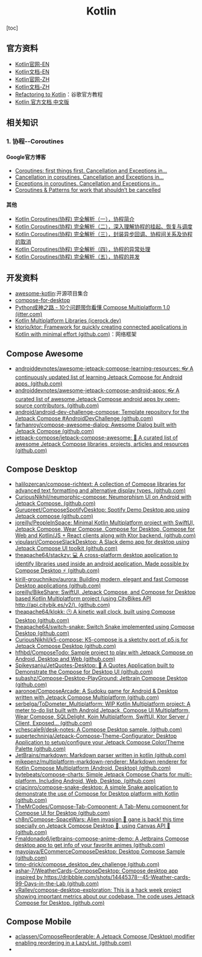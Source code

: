 <h1 align="center">Kotlin</h1>

[toc]

## 官方资料

* [Kotlin官网-EN](https://kotlinlang.org/)
* [Kotlin文档-EN](https://kotlinlang.org/docs/reference/)
* [Kotlin官网-ZH](https://www.kotlincn.net/)
* [Kotlin文档-ZH](https://www.kotlincn.net/docs/reference/)
* [Refactoring to Kotlin](https://clmirror.storage.googleapis.com/codelabs/java-to-kotlin-zh/index.html#0)：谷歌官方教程
* [Kotlin 官方文档 中文版](https://book.kotlincn.net/)



## 相关知识

### 1. 协程--Coroutines
#### Google官方博客
* [Coroutines: first things first. Cancellation and Exceptions in…](https://medium.com/androiddevelopers/coroutines-first-things-first-e6187bf3bb21)
* [Cancellation in coroutines. Cancellation and Exceptions in…](https://medium.com/androiddevelopers/cancellation-in-coroutines-aa6b90163629)
* [Exceptions in coroutines. Cancellation and Exceptions in…](https://medium.com/androiddevelopers/exceptions-in-coroutines-ce8da1ec060c)
* [Coroutines & Patterns for work that shouldn’t be cancelled](https://medium.com/androiddevelopers/coroutines-patterns-for-work-that-shouldnt-be-cancelled-e26c40f142ad)

#### 其他
* [Kotlin Coroutines(协程) 完全解析（一），协程简介](https://www.jianshu.com/p/2659bbe0df16)
* [Kotlin Coroutines(协程) 完全解析（二），深入理解协程的挂起、恢复与调度](https://www.jianshu.com/p/2979732fb6fb)
* [Kotlin Coroutines(协程) 完全解析（三），封装异步回调、协程间关系及协程的取消](https://www.jianshu.com/p/2857993af646)
* [Kotlin Coroutines(协程) 完全解析（四），协程的异常处理](https://www.jianshu.com/p/20418eb50b17)
* [Kotlin Coroutines(协程) 完全解析（五），协程的并发](https://www.jianshu.com/p/3a97d87683d5)



## 开发资料

* [awesome-kotlin](https://github.com/KotlinBy/awesome-kotlin):开源项目集合
* [compose-for-desktop](https://blog.jetbrains.com/kotlin/tag/compose-for-desktop/)
* [Python成神之路 - 10个问题带你看懂 Compose Multiplatform 1.0 (iitter.com)](https://python.iitter.com/other/283344.html)
* [Kotlin Multiplatform Libraries (icerock.dev)](https://libs.kmp.icerock.dev/)
* [ktorio/ktor: Framework for quickly creating connected applications in Kotlin with minimal effort (github.com)](https://github.com/ktorio/ktor)：网络框架



## Compose Awesome

* [androiddevnotes/awesome-jetpack-compose-learning-resources: 👓 A continuously updated list of learning Jetpack Compose for Android apps. (github.com)](https://github.com/androiddevnotes/awesome-jetpack-compose-learning-resources)
* [androiddevnotes/awesome-jetpack-compose-android-apps: 👓 A curated list of awesome Jetpack Compose android apps by open-source contributors. (github.com)](https://github.com/androiddevnotes/awesome-jetpack-compose-android-apps)
* [android/android-dev-challenge-compose: Template repository for the Jetpack Compose #AndroidDevChallenge (github.com)](https://github.com/android/android-dev-challenge-compose)
* [farhanroy/compose-awesome-dialog: Awesome Dialog built with Jetpack Compose (github.com)](https://github.com/farhanroy/compose-awesome-dialog)
* [jetpack-compose/jetpack-compose-awesome: 📝 A curated list of awesome Jetpack Compose libraries, projects, articles and resources (github.com)](https://github.com/jetpack-compose/jetpack-compose-awesome)



## Compose Desktop

* [halilozercan/compose-richtext: A collection of Compose libraries for advanced text formatting and alternative display types. (github.com)](https://github.com/halilozercan/compose-richtext)
* [CuriousNikhil/neumorphic-compose: Neumorphism UI on Android with Jetpack Compose. (github.com)](https://github.com/CuriousNikhil/neumorphic-compose)
* [Gurupreet/ComposeSpotifyDesktop: Spotify Demo Desktop app using Jetpack compose (github.com)](https://github.com/Gurupreet/ComposeSpotifyDesktop)
* [joreilly/PeopleInSpace: Minimal Kotlin Multiplatform project with SwiftUI, Jetpack Compose, Wear Compose, Compose for Desktop, Compose for Web and Kotlin/JS + React clients along with Ktor backend. (github.com)](https://github.com/joreilly/PeopleInSpace)
* [vipulasri/ComposeSlackDesktop: A Slack demo app for desktop using Jetpack Compose UI toolkit (github.com)](https://github.com/vipulasri/ComposeSlackDesktop)
* [theapache64/stackzy: 💻 A cross-platform desktop application to identify libraries used inside an android application. Made possible by Compose Desktop ⚡ (github.com)](https://github.com/theapache64/stackzy)
* [kirill-grouchnikov/aurora: Building modern, elegant and fast Compose Desktop applications (github.com)](https://github.com/kirill-grouchnikov/aurora)
* [joreilly/BikeShare: SwiftUI, Jetpack Compose, and Compose for Desktop based Kotlin Multiplatform project (using CityBikes API http://api.citybik.es/v2/). (github.com)](https://github.com/joreilly/BikeShare)
* [theapache64/klokk: 🕒 A kinetic wall clock, built using Compose Desktop (github.com)](https://github.com/theapache64/klokk)
* [theapache64/switch-snake: Switch Snake implemented using Compose Desktop (github.com)](https://github.com/theapache64/switch-snake)
* [CuriousNikhil/k5-compose: K5-compose is a sketchy port of p5.js for Jetpack Compose Desktop (github.com)](https://github.com/CuriousNikhil/k5-compose)
* [hfhbd/ComposeTodo: Sample project to play with Jetpack Compose on Android, Desktop and Web (github.com)](https://github.com/hfhbd/ComposeTodo)
* [Spikeysanju/JetQuotes-Desktop: 🔖 A Quotes Application built to Demonstrate the Compose for Desktop UI (github.com)](https://github.com/Spikeysanju/JetQuotes-Desktop)
* [subashz/Compose-Desktop-PlayGround: Jetbrain Compose Desktop (github.com)](https://github.com/subashz/Compose-Desktop-PlayGround)
* [aaronoe/ComposeArcade: A Sudoku game for Android & Desktop written with Jetpack Compose Multiplatform (github.com)](https://github.com/aaronoe/ComposeArcade)
* [serbelga/ToDometer_Multiplatform: WIP Kotlin Multiplatform project: A meter to-do list built with Android Jetpack, Compose UI Multiplatform, Wear Compose, SQLDelight, Koin Multiplatform, SwiftUI, Ktor Server / Client, Exposed... (github.com)](https://github.com/serbelga/ToDometer_Multiplatform)
* [ychescale9/desk-notes: A Compose Desktop sample. (github.com)](https://github.com/ychescale9/desk-notes)
* [supertechninja/Jetpack-Compose-Theme-Configurator: Desktop Application to setup/configure your Jetpack Compose Color/Theme Palette (github.com)](https://github.com/supertechninja/Jetpack-Compose-Theme-Configurator)
* [JetBrains/markdown: Markdown parser written in kotlin (github.com)](https://github.com/JetBrains/markdown/)
* [mikepenz/multiplatform-markdown-renderer: Markdown renderer for Kotlin Compose Multiplatform (Android, Desktop) (github.com)](https://github.com/mikepenz/multiplatform-markdown-renderer)
* [bytebeats/compose-charts: Simple Jetpack Compose Charts for multi-platform. Including Android, Web, Desktop. (github.com)](https://github.com/bytebeats/compose-charts)
* [crjacinro/compose-snake-desktop: A simple Snake application to demonstrate the use of Compose for Desktop platform with Kotlin (github.com)](https://github.com/crjacinro/compose-snake-desktop)
* [TheMrCodes/Compose-Tab-Component: A Tab-Menu component for Compose UI for Desktop (github.com)](https://github.com/TheMrCodes/Compose-Tab-Component)
* [ch8n/Compose-SpaceWars: Alien invasion 👾 gane is back! this time specially on Jetpack Compose Desktop 🚀, using Canvas API 🎨 (github.com)](https://github.com/ch8n/Compose-SpaceWars)
* [Fmaldonado6/jetbrains-compose-anime-demo: A Jetbrains Compose desktop app to get info of your favorite animes (github.com)](https://github.com/Fmaldonado6/jetbrains-compose-anime-demo)
* [mayojava/ECommerceComposeDesktop: Desktop Compose Sample (github.com)](https://github.com/mayojava/ECommerceComposeDesktop)
* [timo-drick/compose_desktop_dev_challenge (github.com)](https://github.com/timo-drick/compose_desktop_dev_challenge)
* [ashar-7/WeatherCards-ComposeDesktop: Compose desktop app inspired by https://dribbble.com/shots/14445378--45-Weather-cards-99-Days-in-the-Lab (github.com)](https://github.com/ashar-7/WeatherCards-ComposeDesktop)
* [vRallev/compose-desktop-exploration: This is a hack week project showing important metrics about our codebase. The code uses Jetpack Compose for Desktop. (github.com)](https://github.com/vRallev/compose-desktop-exploration)



## Compose Mobile

* [aclassen/ComposeReorderable: A Jetpack Compose (Desktop) modifier enabling reordering in a LazyList. (github.com)](https://github.com/aclassen/ComposeReorderable)
* 
